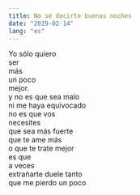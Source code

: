 ```yaml
---
title: No sé decirte buenas noches
date: "2019-02-14"
lang: "es"
---
```


Yo sólo quiero\
ser\
más\
un poco\
mejor.\
y no es que sea malo\
ni me haya equivocado\
no es que vos\
necesites\
que sea más fuerte\
que te ame más\
o que te trate mejor\
es que\
a veces\
extrañarte duele tanto\
que me pierdo un poco
